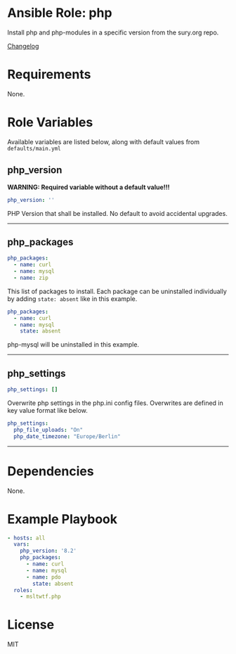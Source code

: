 # Ansible Role: php

Install php and php-modules in a specific version from the sury.org repo.

[Changelog](CHANGELOG.md)

# Requirements

None.

# Role Variables

Available variables are listed below, along with default values from `defaults/main.yml`


## php_version

**WARNING: Required variable without a default value!!!**

```yaml
php_version: ''
```

PHP Version that shall be installed. No default to avoid accidental upgrades.

---

## php_packages

```yaml
php_packages:
  - name: curl
  - name: mysql
  - name: zip
```

This list of packages to install. Each package can be uninstalled individually by adding `state: absent` like in this example.

```yaml
php_packages:
  - name: curl
  - name: mysql
    state: absent
```

php-mysql will be uninstalled in this example.

---

## php_settings

```yaml
php_settings: []
```

Overwrite php settings in the php.ini config files. Overwrites are defined in key value format like below.

```yaml
php_settings:
  php_file_uploads: "On"
  php_date_timezone: "Europe/Berlin"
```

---

# Dependencies

None.

# Example Playbook

```yaml
- hosts: all
  vars:
    php_version: '8.2'
    php_packages:
      - name: curl
      - name: mysql
      - name: pdo
        state: absent
  roles:
    - msltwtf.php
```

# License

MIT
